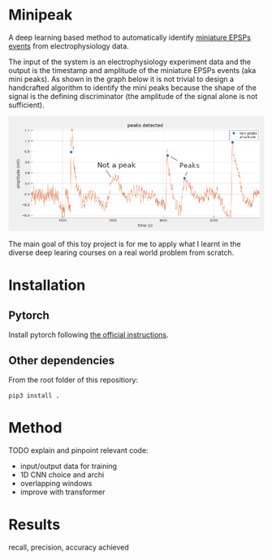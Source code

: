 # Minipeak #

A deep learning based method to automatically identify [miniature EPSPs events](https://en.wikipedia.org/wiki/Excitatory_postsynaptic_potential#Miniature_EPSPs_and_quantal_analysis) from electrophysiology data.

The input of the system is an electrophysiology experiment data and the output is the timestamp and amplitude of the miniature EPSPs events (aka mini peaks). As shown in the graph below it is not trivial to design a handcrafted algorithm to identify the mini peaks because the shape of the signal is the defining discriminator (the amplitude of the signal alone is not sufficient).

![Alt text](media/peaks_detection_graph.png)

The main goal of this toy project is for me to apply what I learnt in the diverse deep learing courses on a real world problem from scratch.

# Installation

## Pytorch

Install pytorch following [the official instructions](https://pytorch.org/get-started/locally/).


## Other dependencies

From the root folder of this repositiory:

```
pip3 install .
```

# Method

TODO explain and pinpoint relevant code:
- input/output data for training
- 1D CNN choice and archi
- overlapping windows
- improve with transformer

# Results

recall, precision, accuracy achieved
